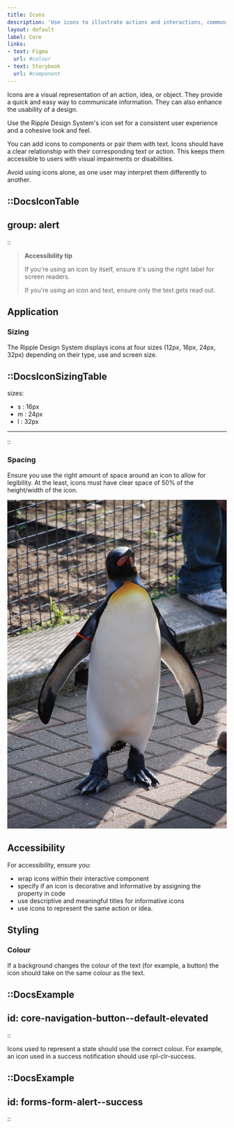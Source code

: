 ```yaml
---
title: Icons
description: 'Use icons to illustrate actions and interactions, communicate statuses, and draw attention to important information.'
layout: default
label: Core
links:
- text: Figma
  url: #colour
- text: Storybook
  url: #component
---
```


Icons are a visual representation of an action, idea, or object. They provide a quick and easy way to communicate information. They can also enhance the usability of a design.

Use the Ripple Design System's icon set for a consistent user experience and a cohesive look and feel.

You can add icons to components or pair them with text. Icons should have a clear relationship with their corresponding text or action. This keeps them accessible to users with visual impairments or disabilities.

Avoid using icons alone, as one user may interpret them differently to another.

::DocsIconTable
---
group: alert
---
::

> **Accessibility tip**
> 
> If you're using an icon by itself, ensure it's using the right label for screen readers.
> 
> If you're using an icon and text, ensure only the text gets read out.

## Application
### Sizing
The Ripple Design System displays icons at four sizes (12px, 16px, 24px, 32px) depending on their type, use and screen size.

::DocsIconSizingTable
---
sizes:
- s : 16px
- m : 24px
- l : 32px
---
::

### Spacing
Ensure you use the right amount of space around an icon to allow for legibility. At the least, icons must have clear space of 50% of the height/width of the icon.

![Visual of min space](/docs/public/assets/img/Nils_Olav_wide.jpg)

## Accessibility
For accessibility, ensure you:
- wrap icons within their interactive component
- specify if an icon is decorative and informative by assigning the property in code
- use descriptive and meaningful titles for informative icons
- use icons to represent the same action or idea.

## Styling
### Colour
If a background changes the colour of the text (for example, a button) the icon should take on the same colour as the text.

::DocsExample
---
id: core-navigation-button--default-elevated
---
::

Icons used to represent a state should use the correct colour. For example, an icon used in a success notification should use rpl-clr-success.

::DocsExample
---
id: forms-form-alert--success
---
::
